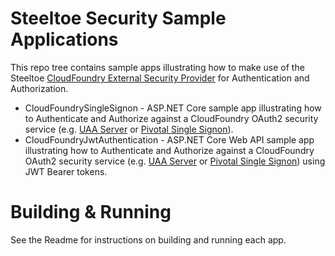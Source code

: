 # Steeltoe Security Sample Applications
This repo tree contains  sample apps illustrating how to make use of the Steeltoe [CloudFoundry External Security Provider](https://github.com/SteeltoeOSS/Security) for Authentication and Authorization.
* CloudFoundrySingleSignon - ASP.NET Core sample app illustrating how to Authenticate and Authorize against a CloudFoundry OAuth2 security service (e.g. [UAA Server](https://github.com/cloudfoundry/uaa) or [Pivotal Single Signon](https://docs.pivotal.io/p-identity/)).
* CloudFoundryJwtAuthentication - ASP.NET Core Web API sample app illustrating how to Authenticate and Authorize against a CloudFoundry OAuth2 security service (e.g. [UAA Server](https://github.com/cloudfoundry/uaa) or [Pivotal Single Signon](https://docs.pivotal.io/p-identity/)) using JWT Bearer tokens.

# Building & Running
See the Readme for instructions on building and running each app.
